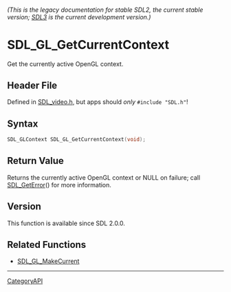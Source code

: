 ###### (This is the legacy documentation for stable SDL2, the current stable version; [SDL3](https://wiki.libsdl.org/SDL3/) is the current development version.)
# SDL_GL_GetCurrentContext

Get the currently active OpenGL context.

## Header File

Defined in [SDL_video.h](https://github.com/libsdl-org/SDL/blob/SDL2/include/SDL_video.h), but apps should _only_ `#include "SDL.h"`!

## Syntax

```c
SDL_GLContext SDL_GL_GetCurrentContext(void);

```

## Return Value

Returns the currently active OpenGL context or NULL on failure; call
[SDL_GetError](SDL_GetError)() for more information.

## Version

This function is available since SDL 2.0.0.

## Related Functions

* [SDL_GL_MakeCurrent](SDL_GL_MakeCurrent)

----
[CategoryAPI](CategoryAPI)


